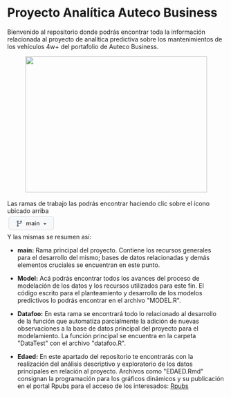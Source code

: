 # Proyecto Analítica Auteco Business

Bienvenido al repositorio donde podrás encontrar toda la información relacionada al proyecto de analítica predictiva sobre los mantenimientos de los vehículos 4w+ del portafolio de Auteco Business. 

<p align="center">
  <img width="420" height="315" src="https://cdn.dribbble.com/users/216637/screenshots/3264087/truck1.gif">
</p>

Las ramas de trabajo las podrás encontrar haciendo clic sobre el ícono ubicado arriba\
![alt text](https://github.com/PracticanteAutecoBusiness/ProyectoBusiness/blob/main/mainpng.jpg)\
Y las mismas se resumen así:

- **main:** Rama principal del proyecto. Contiene los recursos generales para el desarrollo del mismo; bases de datos relacionadas y demás elementos cruciales se encuentran en este punto.

- **Model:** Acá podrás encontrar todos los avances del proceso de modelación de los datos y los recursos utilizados para este fin. El código escrito para el planteamiento y desarrollo de los modelos predictivos lo podrás encontrar en el archivo "MODEL.R".

- **Datafoo:** En esta rama se encontrará todo lo relacionado al desarrollo de la función que automatiza parcialmente la adición de nuevas observaciones a la base de datos principal del proyecto para el modelamiento. La función principal se encuentra en la carpeta "DataTest" con el archivo "datafoo.R".

- **Edaed:** En este apartado del repositorio te encontrarás con la realización del análisis descriptivo y exploratorio de los datos principales en relación al proyecto. Archivos como "EDAED.Rmd" consignan la programación para los gráficos dinámicos y su publicación en el portal Rpubs para el acceso de los interesados: [Rpubs](https://rpubs.com/SebastianGaviria/946547)



